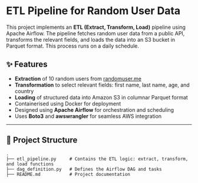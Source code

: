 # ETL Pipeline for Random User Data

This project implements an **ETL (Extract, Transform, Load)** pipeline using Apache Airflow. The pipeline fetches random user data from a public API, transforms the relevant fields, and loads the data into an S3 bucket in Parquet format. This process runs on a daily schedule.

## ✨ Features

- **Extraction** of 10 random users from [randomuser.me](https://randomuser.me)
- **Transformation** to select relevant fields: first name, last name, age, and country
- **Loading** of structured data into Amazon S3 in columnar Parquet format
- Containerised using Docker for deployment
- Designed using **Apache Airflow** for orchestration and scheduling
- Uses **Boto3** and **awswrangler** for seamless AWS integration

---

## 📁 Project Structure

```text
.
├── etl_pipeline.py     # Contains the ETL logic: extract, transform, and load functions
├── dag_definition.py   # Defines the Airflow DAG and tasks
├── README.md           # Project documentation
